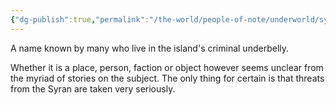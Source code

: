 ```yaml
---
{"dg-publish":true,"permalink":"/the-world/people-of-note/underworld/syran/"}
---
```


A name known by many who live in the island's criminal underbelly.

Whether it is a place, person, faction or object however seems unclear from the myriad of stories on the subject. The only thing for certain is that threats from the Syran are taken very seriously.